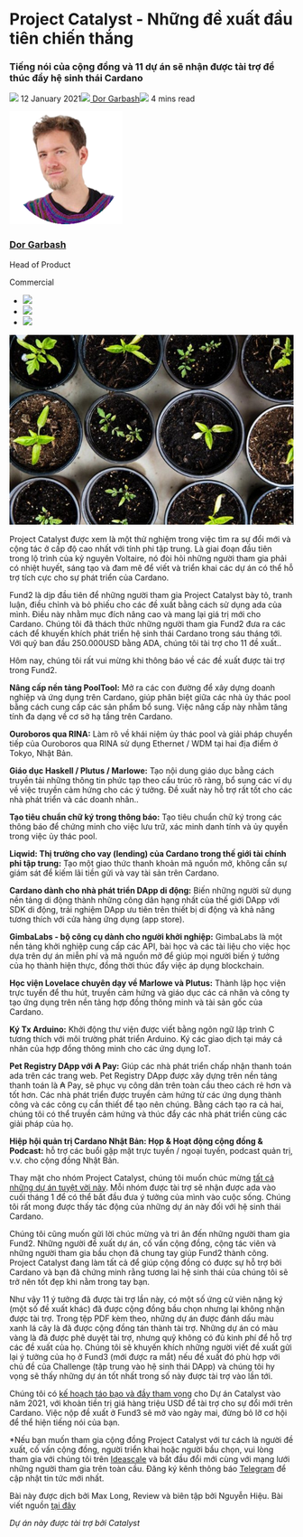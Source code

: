 # Project Catalyst - Những đề xuất đầu tiên chiến thắng

### **Tiếng nói của cộng đồng và 11 dự án sẽ nhận được tài trợ để thúc đẩy hệ sinh thái Cardano**

![](img/2021-01-12-project-catalyst-the-first-winning-proposals.002.png) 12 January 2021![](img/2021-01-12-project-catalyst-the-first-winning-proposals.002.png)[ Dor Garbash](tmp//en/blog/authors/dor-garbash/page-1/)![](img/2021-01-12-project-catalyst-the-first-winning-proposals.003.png) 4 mins read

![Dor Garbash](img/2021-01-12-project-catalyst-the-first-winning-proposals.004.png)[](tmp//en/blog/authors/dor-garbash/page-1/)

### [**Dor Garbash**](tmp//en/blog/authors/dor-garbash/page-1/)

Head of Product

Commercial

- ![](img/2021-01-12-project-catalyst-the-first-winning-proposals.005.png)[](https://linkedin.com/in/garbash "LinkedIn")
- ![](img/2021-01-12-project-catalyst-the-first-winning-proposals.006.png)[](https://twitter.com/garbash "Twitter")
- ![](img/2021-01-12-project-catalyst-the-first-winning-proposals.007.png)[](https://github.com/Garbash "GitHub")

![Project Catalyst – Những đề xuất đầu tiên chiến thắng ](img/2021-01-12-project-catalyst-the-first-winning-proposals.008.jpeg)

Project Catalyst được xem là một thử nghiệm trong việc tìm ra sự đổi mới và cộng tác ở cấp độ cao nhất với tính phi tập trung. Là giai đoạn đầu tiên trong lộ trình của kỷ nguyên Voltaire, nó đòi hỏi những người tham gia phải có nhiệt huyết, sáng tạo và đam mê để viết và triển khai các dự án có thể hỗ trợ tích cực cho sự phát triển của Cardano.

Fund2 là dịp đầu tiên để những người tham gia Project Catalyst bày tỏ, tranh luận, điều chỉnh và bỏ phiếu cho các đề xuất bằng cách sử dụng ada của mình. Điều này nhằm mục đích nâng cao và mang lại giá trị mới cho Cardano. Chúng tôi đã thách thức những người tham gia Fund2 đưa ra các cách để khuyến khích phát triển hệ sinh thái Cardano trong sáu tháng tới. Với quỹ ban đầu 250.000USD bằng ADA, chúng tôi tài trợ cho 11 đề xuất..

Hôm nay, chúng tôi rất vui mừng khi thông báo về các đề xuất được tài trợ trong Fund2.

**Nâng cấp nền tảng PoolTool:** Mở ra các con đường để xây dựng doanh nghiệp và ứng dụng trên Cardano, giúp phân biệt giữa các nhà ủy thác pool bằng cách cung cấp các sản phẩm bổ sung. Việc nâng cấp này nhằm tăng tính đa dạng về cơ sở hạ tầng trên Cardano.

**Ouroboros qua RINA:** Làm rõ về khái niệm ủy thác pool và giải pháp chuyển tiếp của Ouroboros qua RINA sử dụng Ethernet / WDM tại hai địa điểm ở Tokyo, Nhật Bản.

**Giáo dục Haskell / Plutus / Marlowe:** Tạo nội dung giáo dục bằng cách truyền tải những thông tin phức tạp theo cấu trúc rõ ràng, bổ sung các ví dụ về việc truyền cảm hứng cho các ý tưởng. Đề xuất này hỗ trợ rất tốt cho các nhà phát triển và các doanh nhân..

**Tạo tiêu chuẩn chữ ký trong thông báo:** Tạo tiêu chuẩn chữ ký trong các thông báo để chứng minh cho việc lưu trữ, xác minh danh tính và ủy quyền trong việc ủy thác pool.

**Liqwid: Thị trường cho vay (lending) của Cardano trong thế giới tài chính phi tập trung:** Tạo một giao thức thanh khoản mã nguồn mở, không cần sự giám sát để kiếm lãi tiền gửi và vay tài sản trên Cardano.

**Cardano dành cho nhà phát triển DApp di động:** Biến những người sử dụng nền tảng di động thành những công dân hạng nhất của thế giới DApp với SDK di động, trải nghiệm DApp ưu tiên trên thiết bị di động và khả năng tương thích với cửa hàng ứng dụng (app store).

**GimbaLabs - bộ công cụ dành cho người khởi nghiệp:** GimbaLabs là một nền tảng khởi nghiệp cung cấp các API, bài học và các tài liệu cho việc học dựa trên dự án miễn phí và mã nguồn mở để giúp mọi người biến ý tưởng của họ thành hiện thực, đồng thời thúc đẩy việc áp dụng blockchain.

**Học viện Lovelace chuyên dạy về Marlowe và Plutus:** Thành lập học viện trực tuyến để thu hút, truyền cảm hứng và giáo dục các cá nhân và công ty tạo ứng dụng trên nền tảng hợp đồng thông minh và tài sản gốc của Cardano.

**Ký Tx Arduino:** Khởi động thư viện được viết bằng ngôn ngữ lập trình C tương thích với môi trường phát triển Arduino. Ký các giao dịch tại máy cá nhân của hợp đồng thông minh cho các ứng dụng IoT.

**Pet Registry DApp với ₳ Pay:** Giúp các nhà phát triển chấp nhận thanh toán ada trên các trang web. Pet Registry DApp được xây dựng trên nền tảng thanh toán là ₳ Pay, sẽ phục vụ công dân trên toàn cầu theo cách rẻ hơn và tốt hơn. Các nhà phát triển được truyền cảm hứng từ các ứng dụng thành công và các công cụ cần thiết để tạo nên chúng. Bằng cách tạo ra cả hai, chúng tôi có thể truyền cảm hứng và thúc đẩy các nhà phát triển cùng các giải pháp của họ.

**Hiệp hội quản trị Cardano Nhật Bản: Họp &amp; Hoạt động cộng đồng &amp; Podcast:** hỗ trợ các buổi gặp mặt trực tuyến / ngoại tuyến, podcast quản trị, v.v. cho cộng đồng Nhật Bản.

Thay mặt cho nhóm Project Catalyst, chúng tôi muốn chúc mừng [tất cả những dự án tuyệt vời này](https://static.iohk.io/docs/catalyst/catalyst-voting-results-fund2.pdf). Mỗi nhóm được tài trợ sẽ nhận được ada vào cuối tháng 1 để có thể bắt đầu đưa ý tưởng của mình vào cuộc sống. Chúng tôi rất mong được thấy tác động của những dự án này đối với hệ sinh thái Cardano.

Chúng tôi cũng muốn gửi lời chúc mừng và tri ân đến những người tham gia Fund2. Những người đề xuất dự án, cố vấn cộng đồng, cộng tác viên và những người tham gia bầu chọn đã chung tay giúp Fund2 thành công. Project Catalyst đang làm tất cả để giúp cộng đồng có được sự hỗ trợ bởi Cardano và bạn đã chứng minh rằng tương lai hệ sinh thái của chúng tôi sẽ trở nên tốt đẹp khi nằm trong tay bạn.

Như vậy 11 ý tưởng đã được tài trợ lần này, có một số ứng cử viên nặng ký (một số đề xuất khác) đã được cộng đồng bầu chọn nhưng lại không nhận được tài trợ. Trong tệp PDF kèm theo, những dự án được đánh dấu màu xanh lá cây là đã được cộng đồng tán thành tài trợ. Những dự án có màu vàng là đã được phê duyệt tài trợ, nhưng quỹ không có đủ kinh phí để hỗ trợ các đề xuất của họ. Chúng tôi sẽ khuyến khích những người viết đề xuất gửi lại ý tưởng của họ ở Fund3 (mới được ra mắt) nếu đề xuất đó phù hợp với chủ đề của Challenge (tập trung vào hệ sinh thái DApp) và chúng tôi hy vọng sẽ thấy những dự án tốt nhất trong số này được tài trợ vào lần tới.

Chúng tôi có [kế hoạch táo bạo và đầy tham vọng](https://youtu.be/GjPhxXDFv58?t=128) cho Dự án Catalyst vào năm 2021, với khoản tiền trị giá hàng triệu USD để tài trợ cho sự đổi mới trên Cardano. Việc nộp đề xuất ở Fund3 sẽ mở vào ngày mai, đừng bỏ lỡ cơ hội để thể hiện tiếng nói của bạn.

*Nếu bạn muốn tham gia cộng đồng Project Catalyst với tư cách là người đề xuất, cố vấn cộng đồng, người triển khai hoặc người bầu chọn, vui lòng tham gia với chúng tôi trên [Ideascale](https://cardano.ideascale.com/a/index) và bắt đầu đổi mới cùng với mạng lưới những người tham gia trên toàn cầu. Đăng ký kênh thông báo [Telegram](https://t.me/cardanocatalyst) để cập nhật tin tức mới nhất.

Bài này được dịch bởi Max Long, Review và biên tập bởi Nguyễn Hiệu. Bài viết nguồn [tại đây](https://iohk.io/en/blog/posts/2021/01/12/project-catalyst-the-first-winning-proposals/)

*Dự án này được tài trợ bởi Catalyst*

